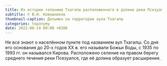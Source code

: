 ```yaml
---
title: Из истории топонима Тхагапш расположенного в долине реки Псезуапсе
subtitle: © В.Н. Ковешников
thumbnail-caption: Дольмен на территории аула Тхагапш
categories: toponymy
date: 2022-06-14 09:00 +0300
---
```

Не все знают о населённом пункте под названием аул Тхагапш. Со дня его основания до 20-х годов ХХ в. его называли Божьи Воды, с 1935 по 1993 гг. он назывался Кирова. Расположено селение на правом берегу среднего течения реки Псезуапсе, где её долина образует расширение.